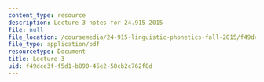 ```yaml
---
content_type: resource
description: Lecture 3 notes for 24.915 2015
file: null
file_location: /coursemedia/24-915-linguistic-phonetics-fall-2015/f49dce3ff5d1b89045e258cb2c762f8d_MIT24_915F15_lec3.pdf
file_type: application/pdf
resourcetype: Document
title: Lecture 3
uid: f49dce3f-f5d1-b890-45e2-58cb2c762f8d
---
```

